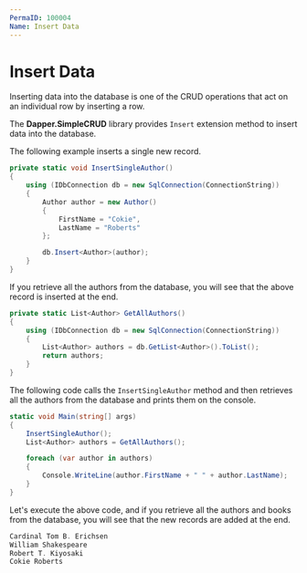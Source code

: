 ```yaml
---
PermaID: 100004
Name: Insert Data
---
```


# Insert Data

Inserting data into the database is one of the CRUD operations that act on an individual row by inserting a row. 

The **Dapper.SimpleCRUD** library provides `Insert` extension method to insert data into the database.

The following example inserts a single new record.

```csharp
private static void InsertSingleAuthor()
{
    using (IDbConnection db = new SqlConnection(ConnectionString))
    {
        Author author = new Author()
        {
            FirstName = "Cokie",
            LastName = "Roberts"
        };

        db.Insert<Author>(author);
    }
}
```

If you retrieve all the authors from the database, you will see that the above record is inserted at the end.

```csharp
private static List<Author> GetAllAuthors()
{
    using (IDbConnection db = new SqlConnection(ConnectionString))
    {
        List<Author> authors = db.GetList<Author>().ToList();
        return authors;
    }
}
```

The following code calls the `InsertSingleAuthor` method and then retrieves all the authors from the database and prints them on the console.

```csharp
static void Main(string[] args)
{
    InsertSingleAuthor();
    List<Author> authors = GetAllAuthors();

    foreach (var author in authors)
    {
        Console.WriteLine(author.FirstName + " " + author.LastName);
    }
}
```

Let's execute the above code, and if you retrieve all the authors and books from the database, you will see that the new records are added at the end.

```csharp
Cardinal Tom B. Erichsen
William Shakespeare
Robert T. Kiyosaki
Cokie Roberts
```